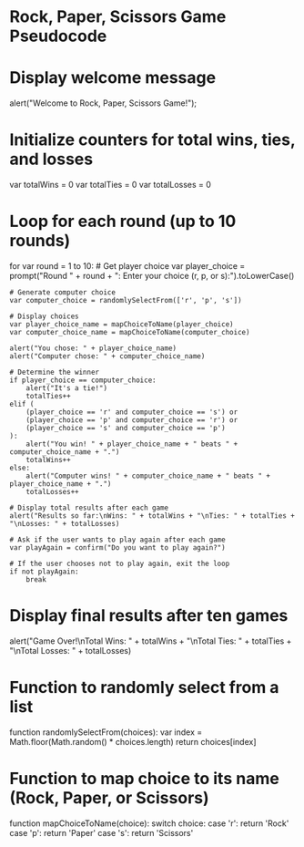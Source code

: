 # Rock, Paper, Scissors Game Pseudocode

# Display welcome message

alert("Welcome to Rock, Paper, Scissors Game!");

# Initialize counters for total wins, ties, and losses

var totalWins = 0
var totalTies = 0
var totalLosses = 0

# Loop for each round (up to 10 rounds)

for var round = 1 to 10: # Get player choice
var player_choice = prompt("Round " + round + ": Enter your choice (r, p, or s):").toLowerCase()

    # Generate computer choice
    var computer_choice = randomlySelectFrom(['r', 'p', 's'])

    # Display choices
    var player_choice_name = mapChoiceToName(player_choice)
    var computer_choice_name = mapChoiceToName(computer_choice)

    alert("You chose: " + player_choice_name)
    alert("Computer chose: " + computer_choice_name)

    # Determine the winner
    if player_choice == computer_choice:
        alert("It's a tie!")
        totalTies++
    elif (
        (player_choice == 'r' and computer_choice == 's') or
        (player_choice == 'p' and computer_choice == 'r') or
        (player_choice == 's' and computer_choice == 'p')
    ):
        alert("You win! " + player_choice_name + " beats " + computer_choice_name + ".")
        totalWins++
    else:
        alert("Computer wins! " + computer_choice_name + " beats " + player_choice_name + ".")
        totalLosses++

    # Display total results after each game
    alert("Results so far:\nWins: " + totalWins + "\nTies: " + totalTies + "\nLosses: " + totalLosses)

    # Ask if the user wants to play again after each game
    var playAgain = confirm("Do you want to play again?")

    # If the user chooses not to play again, exit the loop
    if not playAgain:
        break

# Display final results after ten games

alert("Game Over!\nTotal Wins: " + totalWins + "\nTotal Ties: " + totalTies + "\nTotal Losses: " + totalLosses)

# Function to randomly select from a list

function randomlySelectFrom(choices):
var index = Math.floor(Math.random() \* choices.length)
return choices[index]

# Function to map choice to its name (Rock, Paper, or Scissors)

function mapChoiceToName(choice):
switch choice:
case 'r':
return 'Rock'
case 'p':
return 'Paper'
case 's':
return 'Scissors'
